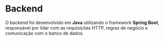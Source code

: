 # Backend
O backend foi desenvolvido em **Java** utilizando o framework **Spring Boot**, responsável por lidar com as requisições HTTP, regras de negócio e comunicação com o banco de dados.
